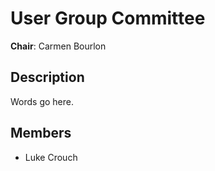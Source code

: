 # User Group Committee

**Chair**: Carmen Bourlon

## Description

Words go here.

## Members
* Luke Crouch
